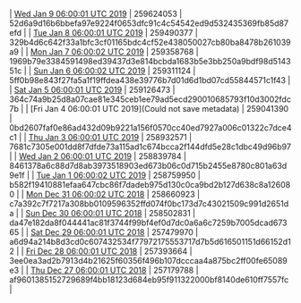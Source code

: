 | [Wed Jan  9 06:00:01 UTC 2019](https://transfer.sh/Gworc/dashninja-dbdump-20190109070001.tar.bz2) | 259624053 | 52d6a9d16b6bbefa97e9224f0653dfc91c4c54542ed9d532435369fb85d87efd | 
| [Tue Jan  8 06:00:01 UTC 2019](https://transfer.sh/gJ65e/dashninja-dbdump-20190108070001.tar.bz2) | 259490377 | 329b4d6c642f33a1bfc3cf01165bdc4cf52e438050027cb80ba8478b261039a9 | 
| [Mon Jan  7 06:00:02 UTC 2019](https://transfer.sh/13zxNF/dashninja-dbdump-20190107070002.tar.bz2) | 259358768 | 1969b79e3384591498ed39437d3e814bcbda1683b5e3bb250a9bdf98d514351c | 
| [Sun Jan  6 06:00:02 UTC 2019](https://transfer.sh/X7R8t/dashninja-dbdump-20190106070002.tar.bz2) | 259311124 | 5ff0b98e843f27fa5a1f19ffdea438e39776b7d01d6d1bd07cd55844571c1f43 | 
| [Sat Jan  5 06:00:01 UTC 2019](https://transfer.sh/kE0H0/dashninja-dbdump-20190105070001.tar.bz2) | 259126473 | 364c74a9b25d8a07cae81e345ceb1ee79ad5ecd290010685793f10d3002fdc7b | 
| [Fri Jan  4 06:00:01 UTC 2019](Could not save metadata) | 259041390 | 0bd2607faf0e86ad432d09b9221a156f0570cc40ed7927a006c01322c7dce4c1 | 
| [Thu Jan  3 06:00:01 UTC 2019](https://transfer.sh/UGHuu/dashninja-dbdump-20190103070001.tar.bz2) | 258932571 | 7681c7305e001dd8f7dfde73a115ad1c674bcca2f144dfd5e28c1dbc49d96b97 | 
| [Wed Jan  2 06:00:01 UTC 2019](https://transfer.sh/B9CPA/dashninja-dbdump-20190102070001.tar.bz2) | 258839784 | 8461378a6c88d7d8ab3973518903ed673b06c0d715b2455e8780c801a63d9e1f | 
| [Tue Jan  1 06:00:02 UTC 2019](https://transfer.sh/12hvac/dashninja-dbdump-20190101070002.tar.bz2) | 258759950 | b582f19410881efaa647cbc86f7dadeb975d130c0ca9bd2b127d638c8a126080 | 
| [Mon Dec 31 06:00:02 UTC 2018](https://transfer.sh/vdkGx/dashninja-dbdump-20181231070002.tar.bz2) | 258660923 | c7a392c7f7217a308bb0109596352ffd074f0bc173d7c43021509c991d2651da | 
| [Sun Dec 30 06:00:01 UTC 2018](https://transfer.sh/8zqAb/dashninja-dbdump-20181230070001.tar.bz2) | 258502831 | da47e182da8f044441ac81f3744f99bf4ef0d7dc0a6a6c7259b7005dcad67365 | 
| [Sat Dec 29 06:00:01 UTC 2018](https://transfer.sh/mSVxM/dashninja-dbdump-20181229070001.tar.bz2) | 257479970 | a6d94a214b8d3cd0c607432534f77972175553717d7b5d616501151d66152d12 | 
| [Fri Dec 28 06:00:01 UTC 2018](https://transfer.sh/xHjIY/dashninja-dbdump-20181228070001.tar.bz2) | 257393664 | 3ee0ea3ad2b7913d4b21625f60356f496b107dcccaa4a875bc2ff00fe65089e3 | 
| [Thu Dec 27 06:00:01 UTC 2018](https://transfer.sh/Gs1sq/dashninja-dbdump-20181227070001.tar.bz2) | 257179788 | af9601385152729689f4bb18123d684eb95f911322000bf8140de610ff7557fc | 

